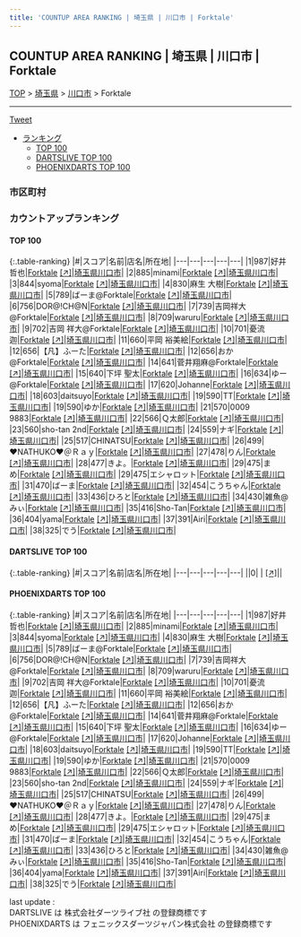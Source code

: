 ```yaml
---
title: 'COUNTUP AREA RANKING | 埼玉県 | 川口市 | Forktale'
---
```

## COUNTUP AREA RANKING | 埼玉県 | 川口市 | Forktale

[TOP](/darts/rank/) > [埼玉県](/darts/rank/埼玉県/) > [川口市](/darts/rank/埼玉県/川口市/) > Forktale

___

<a href="https://twitter.com/share?ref_src=twsrc%5Etfw" data-text="COUNTUP AREA RANKING | 埼玉県川口市Forktale" class="twitter-share-button" data-hashtags="DARTSLIVE,PHOENIXDARTS,darts,ダーツ" data-show-count="false">Tweet</a>

* [ランキング](#カウントアップランキング)
    * [TOP 100](#top-100)
    * [DARTSLIVE TOP 100](#dartslive-top-100)
    * [PHOENIXDARTS TOP 100](#phoenixdarts-top-100)

### 市区町村

<ul>

</ul>

### カウントアップランキング

#### TOP 100



{:.table-ranking}
|#|スコア|名前|店名|所在地|
|---|---|---|---|---|
|1|987|<span class="rank-name-pd"><span class="pro-icon-pd"></span>好井 哲也</span>|<a href="/darts/rank/shops/91336.html">Forktale</a> <a href="https://vs.phoenixdarts.com/jp/shop/shopDetailInfo/s_91336?s_seq=91336">[↗]</a>|<a href="/darts/rank/埼玉県/川口市">埼玉県川口市</a>|
|2|885|<span class="rank-name-pd">minami</span>|<a href="/darts/rank/shops/91336.html">Forktale</a> <a href="https://vs.phoenixdarts.com/jp/shop/shopDetailInfo/s_91336?s_seq=91336">[↗]</a>|<a href="/darts/rank/埼玉県/川口市">埼玉県川口市</a>|
|3|844|<span class="rank-name-pd">syoma</span>|<a href="/darts/rank/shops/91336.html">Forktale</a> <a href="https://vs.phoenixdarts.com/jp/shop/shopDetailInfo/s_91336?s_seq=91336">[↗]</a>|<a href="/darts/rank/埼玉県/川口市">埼玉県川口市</a>|
|4|830|<span class="rank-name-pd"><span class="pro-icon-pd"></span>麻生 大樹</span>|<a href="/darts/rank/shops/91336.html">Forktale</a> <a href="https://vs.phoenixdarts.com/jp/shop/shopDetailInfo/s_91336?s_seq=91336">[↗]</a>|<a href="/darts/rank/埼玉県/川口市">埼玉県川口市</a>|
|5|789|<span class="rank-name-pd">ばーま@Forktale</span>|<a href="/darts/rank/shops/91336.html">Forktale</a> <a href="https://vs.phoenixdarts.com/jp/shop/shopDetailInfo/s_91336?s_seq=91336">[↗]</a>|<a href="/darts/rank/埼玉県/川口市">埼玉県川口市</a>|
|6|756|<span class="rank-name-pd">DOR@!CH@N</span>|<a href="/darts/rank/shops/91336.html">Forktale</a> <a href="https://vs.phoenixdarts.com/jp/shop/shopDetailInfo/s_91336?s_seq=91336">[↗]</a>|<a href="/darts/rank/埼玉県/川口市">埼玉県川口市</a>|
|7|739|<span class="rank-name-pd">吉岡祥大@Forktale</span>|<a href="/darts/rank/shops/91336.html">Forktale</a> <a href="https://vs.phoenixdarts.com/jp/shop/shopDetailInfo/s_91336?s_seq=91336">[↗]</a>|<a href="/darts/rank/埼玉県/川口市">埼玉県川口市</a>|
|8|709|<span class="rank-name-pd">waruru</span>|<a href="/darts/rank/shops/91336.html">Forktale</a> <a href="https://vs.phoenixdarts.com/jp/shop/shopDetailInfo/s_91336?s_seq=91336">[↗]</a>|<a href="/darts/rank/埼玉県/川口市">埼玉県川口市</a>|
|9|702|<span class="rank-name-pd">吉岡 祥大@Forktale</span>|<a href="/darts/rank/shops/91336.html">Forktale</a> <a href="https://vs.phoenixdarts.com/jp/shop/shopDetailInfo/s_91336?s_seq=91336">[↗]</a>|<a href="/darts/rank/埼玉県/川口市">埼玉県川口市</a>|
|10|701|<span class="rank-name-pd">憂流迦</span>|<a href="/darts/rank/shops/91336.html">Forktale</a> <a href="https://vs.phoenixdarts.com/jp/shop/shopDetailInfo/s_91336?s_seq=91336">[↗]</a>|<a href="/darts/rank/埼玉県/川口市">埼玉県川口市</a>|
|11|660|<span class="rank-name-pd"><span class="pro-icon-pd"></span>平岡 裕美絵</span>|<a href="/darts/rank/shops/91336.html">Forktale</a> <a href="https://vs.phoenixdarts.com/jp/shop/shopDetailInfo/s_91336?s_seq=91336">[↗]</a>|<a href="/darts/rank/埼玉県/川口市">埼玉県川口市</a>|
|12|656|<span class="rank-name-pd">【凡】ふーた</span>|<a href="/darts/rank/shops/91336.html">Forktale</a> <a href="https://vs.phoenixdarts.com/jp/shop/shopDetailInfo/s_91336?s_seq=91336">[↗]</a>|<a href="/darts/rank/埼玉県/川口市">埼玉県川口市</a>|
|12|656|<span class="rank-name-pd">おか@Forktale</span>|<a href="/darts/rank/shops/91336.html">Forktale</a> <a href="https://vs.phoenixdarts.com/jp/shop/shopDetailInfo/s_91336?s_seq=91336">[↗]</a>|<a href="/darts/rank/埼玉県/川口市">埼玉県川口市</a>|
|14|641|<span class="rank-name-pd">菅井翔麻@Forktale</span>|<a href="/darts/rank/shops/91336.html">Forktale</a> <a href="https://vs.phoenixdarts.com/jp/shop/shopDetailInfo/s_91336?s_seq=91336">[↗]</a>|<a href="/darts/rank/埼玉県/川口市">埼玉県川口市</a>|
|15|640|<span class="rank-name-pd"><span class="pro-icon-pd"></span>下坪 聖太</span>|<a href="/darts/rank/shops/91336.html">Forktale</a> <a href="https://vs.phoenixdarts.com/jp/shop/shopDetailInfo/s_91336?s_seq=91336">[↗]</a>|<a href="/darts/rank/埼玉県/川口市">埼玉県川口市</a>|
|16|634|<span class="rank-name-pd">ゆー@Forktale</span>|<a href="/darts/rank/shops/91336.html">Forktale</a> <a href="https://vs.phoenixdarts.com/jp/shop/shopDetailInfo/s_91336?s_seq=91336">[↗]</a>|<a href="/darts/rank/埼玉県/川口市">埼玉県川口市</a>|
|17|620|<span class="rank-name-pd">Johanne</span>|<a href="/darts/rank/shops/91336.html">Forktale</a> <a href="https://vs.phoenixdarts.com/jp/shop/shopDetailInfo/s_91336?s_seq=91336">[↗]</a>|<a href="/darts/rank/埼玉県/川口市">埼玉県川口市</a>|
|18|603|<span class="rank-name-pd">daitsuyo</span>|<a href="/darts/rank/shops/91336.html">Forktale</a> <a href="https://vs.phoenixdarts.com/jp/shop/shopDetailInfo/s_91336?s_seq=91336">[↗]</a>|<a href="/darts/rank/埼玉県/川口市">埼玉県川口市</a>|
|19|590|<span class="rank-name-pd">TT</span>|<a href="/darts/rank/shops/91336.html">Forktale</a> <a href="https://vs.phoenixdarts.com/jp/shop/shopDetailInfo/s_91336?s_seq=91336">[↗]</a>|<a href="/darts/rank/埼玉県/川口市">埼玉県川口市</a>|
|19|590|<span class="rank-name-pd">ゆか</span>|<a href="/darts/rank/shops/91336.html">Forktale</a> <a href="https://vs.phoenixdarts.com/jp/shop/shopDetailInfo/s_91336?s_seq=91336">[↗]</a>|<a href="/darts/rank/埼玉県/川口市">埼玉県川口市</a>|
|21|570|<span class="rank-name-pd">0009 9883</span>|<a href="/darts/rank/shops/91336.html">Forktale</a> <a href="https://vs.phoenixdarts.com/jp/shop/shopDetailInfo/s_91336?s_seq=91336">[↗]</a>|<a href="/darts/rank/埼玉県/川口市">埼玉県川口市</a>|
|22|566|<span class="rank-name-pd">Ｑ太郎</span>|<a href="/darts/rank/shops/91336.html">Forktale</a> <a href="https://vs.phoenixdarts.com/jp/shop/shopDetailInfo/s_91336?s_seq=91336">[↗]</a>|<a href="/darts/rank/埼玉県/川口市">埼玉県川口市</a>|
|23|560|<span class="rank-name-pd">sho-tan 2nd</span>|<a href="/darts/rank/shops/91336.html">Forktale</a> <a href="https://vs.phoenixdarts.com/jp/shop/shopDetailInfo/s_91336?s_seq=91336">[↗]</a>|<a href="/darts/rank/埼玉県/川口市">埼玉県川口市</a>|
|24|559|<span class="rank-name-pd">ナギ</span>|<a href="/darts/rank/shops/91336.html">Forktale</a> <a href="https://vs.phoenixdarts.com/jp/shop/shopDetailInfo/s_91336?s_seq=91336">[↗]</a>|<a href="/darts/rank/埼玉県/川口市">埼玉県川口市</a>|
|25|517|<span class="rank-name-pd">CHINATSU</span>|<a href="/darts/rank/shops/91336.html">Forktale</a> <a href="https://vs.phoenixdarts.com/jp/shop/shopDetailInfo/s_91336?s_seq=91336">[↗]</a>|<a href="/darts/rank/埼玉県/川口市">埼玉県川口市</a>|
|26|499|<span class="rank-name-pd">♥️NATHUKO♥️＠Ｒａｙ</span>|<a href="/darts/rank/shops/91336.html">Forktale</a> <a href="https://vs.phoenixdarts.com/jp/shop/shopDetailInfo/s_91336?s_seq=91336">[↗]</a>|<a href="/darts/rank/埼玉県/川口市">埼玉県川口市</a>|
|27|478|<span class="rank-name-pd">りん</span>|<a href="/darts/rank/shops/91336.html">Forktale</a> <a href="https://vs.phoenixdarts.com/jp/shop/shopDetailInfo/s_91336?s_seq=91336">[↗]</a>|<a href="/darts/rank/埼玉県/川口市">埼玉県川口市</a>|
|28|477|<span class="rank-name-pd">きよ。</span>|<a href="/darts/rank/shops/91336.html">Forktale</a> <a href="https://vs.phoenixdarts.com/jp/shop/shopDetailInfo/s_91336?s_seq=91336">[↗]</a>|<a href="/darts/rank/埼玉県/川口市">埼玉県川口市</a>|
|29|475|<span class="rank-name-pd">まめ</span>|<a href="/darts/rank/shops/91336.html">Forktale</a> <a href="https://vs.phoenixdarts.com/jp/shop/shopDetailInfo/s_91336?s_seq=91336">[↗]</a>|<a href="/darts/rank/埼玉県/川口市">埼玉県川口市</a>|
|29|475|<span class="rank-name-pd">エシャロット</span>|<a href="/darts/rank/shops/91336.html">Forktale</a> <a href="https://vs.phoenixdarts.com/jp/shop/shopDetailInfo/s_91336?s_seq=91336">[↗]</a>|<a href="/darts/rank/埼玉県/川口市">埼玉県川口市</a>|
|31|470|<span class="rank-name-pd">ばーま</span>|<a href="/darts/rank/shops/91336.html">Forktale</a> <a href="https://vs.phoenixdarts.com/jp/shop/shopDetailInfo/s_91336?s_seq=91336">[↗]</a>|<a href="/darts/rank/埼玉県/川口市">埼玉県川口市</a>|
|32|454|<span class="rank-name-pd">こうちゃん</span>|<a href="/darts/rank/shops/91336.html">Forktale</a> <a href="https://vs.phoenixdarts.com/jp/shop/shopDetailInfo/s_91336?s_seq=91336">[↗]</a>|<a href="/darts/rank/埼玉県/川口市">埼玉県川口市</a>|
|33|436|<span class="rank-name-pd">ひろと</span>|<a href="/darts/rank/shops/91336.html">Forktale</a> <a href="https://vs.phoenixdarts.com/jp/shop/shopDetailInfo/s_91336?s_seq=91336">[↗]</a>|<a href="/darts/rank/埼玉県/川口市">埼玉県川口市</a>|
|34|430|<span class="rank-name-pd">雑魚@みぃ</span>|<a href="/darts/rank/shops/91336.html">Forktale</a> <a href="https://vs.phoenixdarts.com/jp/shop/shopDetailInfo/s_91336?s_seq=91336">[↗]</a>|<a href="/darts/rank/埼玉県/川口市">埼玉県川口市</a>|
|35|416|<span class="rank-name-pd">Sho-Tan</span>|<a href="/darts/rank/shops/91336.html">Forktale</a> <a href="https://vs.phoenixdarts.com/jp/shop/shopDetailInfo/s_91336?s_seq=91336">[↗]</a>|<a href="/darts/rank/埼玉県/川口市">埼玉県川口市</a>|
|36|404|<span class="rank-name-pd">yama</span>|<a href="/darts/rank/shops/91336.html">Forktale</a> <a href="https://vs.phoenixdarts.com/jp/shop/shopDetailInfo/s_91336?s_seq=91336">[↗]</a>|<a href="/darts/rank/埼玉県/川口市">埼玉県川口市</a>|
|37|391|<span class="rank-name-pd">Airi</span>|<a href="/darts/rank/shops/91336.html">Forktale</a> <a href="https://vs.phoenixdarts.com/jp/shop/shopDetailInfo/s_91336?s_seq=91336">[↗]</a>|<a href="/darts/rank/埼玉県/川口市">埼玉県川口市</a>|
|38|325|<span class="rank-name-pd">でう</span>|<a href="/darts/rank/shops/91336.html">Forktale</a> <a href="https://vs.phoenixdarts.com/jp/shop/shopDetailInfo/s_91336?s_seq=91336">[↗]</a>|<a href="/darts/rank/埼玉県/川口市">埼玉県川口市</a>|


#### DARTSLIVE TOP 100



{:.table-ranking}
|#|スコア|名前|店名|所在地|
|---|---|---|---|---|
||0|<span class="rank-name-dl"> </span>|<a href="/darts/rank/shops/.html"></a> <a href="">[↗]</a>|<a href="/darts/rank//"></a>|


#### PHOENIXDARTS TOP 100



{:.table-ranking}
|#|スコア|名前|店名|所在地|
|---|---|---|---|---|
|1|987|<span class="rank-name-pd"><span class="pro-icon-pd"></span>好井 哲也</span>|<a href="/darts/rank/shops/91336.html">Forktale</a> <a href="https://vs.phoenixdarts.com/jp/shop/shopDetailInfo/s_91336?s_seq=91336">[↗]</a>|<a href="/darts/rank/埼玉県/川口市">埼玉県川口市</a>|
|2|885|<span class="rank-name-pd">minami</span>|<a href="/darts/rank/shops/91336.html">Forktale</a> <a href="https://vs.phoenixdarts.com/jp/shop/shopDetailInfo/s_91336?s_seq=91336">[↗]</a>|<a href="/darts/rank/埼玉県/川口市">埼玉県川口市</a>|
|3|844|<span class="rank-name-pd">syoma</span>|<a href="/darts/rank/shops/91336.html">Forktale</a> <a href="https://vs.phoenixdarts.com/jp/shop/shopDetailInfo/s_91336?s_seq=91336">[↗]</a>|<a href="/darts/rank/埼玉県/川口市">埼玉県川口市</a>|
|4|830|<span class="rank-name-pd"><span class="pro-icon-pd"></span>麻生 大樹</span>|<a href="/darts/rank/shops/91336.html">Forktale</a> <a href="https://vs.phoenixdarts.com/jp/shop/shopDetailInfo/s_91336?s_seq=91336">[↗]</a>|<a href="/darts/rank/埼玉県/川口市">埼玉県川口市</a>|
|5|789|<span class="rank-name-pd">ばーま@Forktale</span>|<a href="/darts/rank/shops/91336.html">Forktale</a> <a href="https://vs.phoenixdarts.com/jp/shop/shopDetailInfo/s_91336?s_seq=91336">[↗]</a>|<a href="/darts/rank/埼玉県/川口市">埼玉県川口市</a>|
|6|756|<span class="rank-name-pd">DOR@!CH@N</span>|<a href="/darts/rank/shops/91336.html">Forktale</a> <a href="https://vs.phoenixdarts.com/jp/shop/shopDetailInfo/s_91336?s_seq=91336">[↗]</a>|<a href="/darts/rank/埼玉県/川口市">埼玉県川口市</a>|
|7|739|<span class="rank-name-pd">吉岡祥大@Forktale</span>|<a href="/darts/rank/shops/91336.html">Forktale</a> <a href="https://vs.phoenixdarts.com/jp/shop/shopDetailInfo/s_91336?s_seq=91336">[↗]</a>|<a href="/darts/rank/埼玉県/川口市">埼玉県川口市</a>|
|8|709|<span class="rank-name-pd">waruru</span>|<a href="/darts/rank/shops/91336.html">Forktale</a> <a href="https://vs.phoenixdarts.com/jp/shop/shopDetailInfo/s_91336?s_seq=91336">[↗]</a>|<a href="/darts/rank/埼玉県/川口市">埼玉県川口市</a>|
|9|702|<span class="rank-name-pd">吉岡 祥大@Forktale</span>|<a href="/darts/rank/shops/91336.html">Forktale</a> <a href="https://vs.phoenixdarts.com/jp/shop/shopDetailInfo/s_91336?s_seq=91336">[↗]</a>|<a href="/darts/rank/埼玉県/川口市">埼玉県川口市</a>|
|10|701|<span class="rank-name-pd">憂流迦</span>|<a href="/darts/rank/shops/91336.html">Forktale</a> <a href="https://vs.phoenixdarts.com/jp/shop/shopDetailInfo/s_91336?s_seq=91336">[↗]</a>|<a href="/darts/rank/埼玉県/川口市">埼玉県川口市</a>|
|11|660|<span class="rank-name-pd"><span class="pro-icon-pd"></span>平岡 裕美絵</span>|<a href="/darts/rank/shops/91336.html">Forktale</a> <a href="https://vs.phoenixdarts.com/jp/shop/shopDetailInfo/s_91336?s_seq=91336">[↗]</a>|<a href="/darts/rank/埼玉県/川口市">埼玉県川口市</a>|
|12|656|<span class="rank-name-pd">【凡】ふーた</span>|<a href="/darts/rank/shops/91336.html">Forktale</a> <a href="https://vs.phoenixdarts.com/jp/shop/shopDetailInfo/s_91336?s_seq=91336">[↗]</a>|<a href="/darts/rank/埼玉県/川口市">埼玉県川口市</a>|
|12|656|<span class="rank-name-pd">おか@Forktale</span>|<a href="/darts/rank/shops/91336.html">Forktale</a> <a href="https://vs.phoenixdarts.com/jp/shop/shopDetailInfo/s_91336?s_seq=91336">[↗]</a>|<a href="/darts/rank/埼玉県/川口市">埼玉県川口市</a>|
|14|641|<span class="rank-name-pd">菅井翔麻@Forktale</span>|<a href="/darts/rank/shops/91336.html">Forktale</a> <a href="https://vs.phoenixdarts.com/jp/shop/shopDetailInfo/s_91336?s_seq=91336">[↗]</a>|<a href="/darts/rank/埼玉県/川口市">埼玉県川口市</a>|
|15|640|<span class="rank-name-pd"><span class="pro-icon-pd"></span>下坪 聖太</span>|<a href="/darts/rank/shops/91336.html">Forktale</a> <a href="https://vs.phoenixdarts.com/jp/shop/shopDetailInfo/s_91336?s_seq=91336">[↗]</a>|<a href="/darts/rank/埼玉県/川口市">埼玉県川口市</a>|
|16|634|<span class="rank-name-pd">ゆー@Forktale</span>|<a href="/darts/rank/shops/91336.html">Forktale</a> <a href="https://vs.phoenixdarts.com/jp/shop/shopDetailInfo/s_91336?s_seq=91336">[↗]</a>|<a href="/darts/rank/埼玉県/川口市">埼玉県川口市</a>|
|17|620|<span class="rank-name-pd">Johanne</span>|<a href="/darts/rank/shops/91336.html">Forktale</a> <a href="https://vs.phoenixdarts.com/jp/shop/shopDetailInfo/s_91336?s_seq=91336">[↗]</a>|<a href="/darts/rank/埼玉県/川口市">埼玉県川口市</a>|
|18|603|<span class="rank-name-pd">daitsuyo</span>|<a href="/darts/rank/shops/91336.html">Forktale</a> <a href="https://vs.phoenixdarts.com/jp/shop/shopDetailInfo/s_91336?s_seq=91336">[↗]</a>|<a href="/darts/rank/埼玉県/川口市">埼玉県川口市</a>|
|19|590|<span class="rank-name-pd">TT</span>|<a href="/darts/rank/shops/91336.html">Forktale</a> <a href="https://vs.phoenixdarts.com/jp/shop/shopDetailInfo/s_91336?s_seq=91336">[↗]</a>|<a href="/darts/rank/埼玉県/川口市">埼玉県川口市</a>|
|19|590|<span class="rank-name-pd">ゆか</span>|<a href="/darts/rank/shops/91336.html">Forktale</a> <a href="https://vs.phoenixdarts.com/jp/shop/shopDetailInfo/s_91336?s_seq=91336">[↗]</a>|<a href="/darts/rank/埼玉県/川口市">埼玉県川口市</a>|
|21|570|<span class="rank-name-pd">0009 9883</span>|<a href="/darts/rank/shops/91336.html">Forktale</a> <a href="https://vs.phoenixdarts.com/jp/shop/shopDetailInfo/s_91336?s_seq=91336">[↗]</a>|<a href="/darts/rank/埼玉県/川口市">埼玉県川口市</a>|
|22|566|<span class="rank-name-pd">Ｑ太郎</span>|<a href="/darts/rank/shops/91336.html">Forktale</a> <a href="https://vs.phoenixdarts.com/jp/shop/shopDetailInfo/s_91336?s_seq=91336">[↗]</a>|<a href="/darts/rank/埼玉県/川口市">埼玉県川口市</a>|
|23|560|<span class="rank-name-pd">sho-tan 2nd</span>|<a href="/darts/rank/shops/91336.html">Forktale</a> <a href="https://vs.phoenixdarts.com/jp/shop/shopDetailInfo/s_91336?s_seq=91336">[↗]</a>|<a href="/darts/rank/埼玉県/川口市">埼玉県川口市</a>|
|24|559|<span class="rank-name-pd">ナギ</span>|<a href="/darts/rank/shops/91336.html">Forktale</a> <a href="https://vs.phoenixdarts.com/jp/shop/shopDetailInfo/s_91336?s_seq=91336">[↗]</a>|<a href="/darts/rank/埼玉県/川口市">埼玉県川口市</a>|
|25|517|<span class="rank-name-pd">CHINATSU</span>|<a href="/darts/rank/shops/91336.html">Forktale</a> <a href="https://vs.phoenixdarts.com/jp/shop/shopDetailInfo/s_91336?s_seq=91336">[↗]</a>|<a href="/darts/rank/埼玉県/川口市">埼玉県川口市</a>|
|26|499|<span class="rank-name-pd">♥️NATHUKO♥️＠Ｒａｙ</span>|<a href="/darts/rank/shops/91336.html">Forktale</a> <a href="https://vs.phoenixdarts.com/jp/shop/shopDetailInfo/s_91336?s_seq=91336">[↗]</a>|<a href="/darts/rank/埼玉県/川口市">埼玉県川口市</a>|
|27|478|<span class="rank-name-pd">りん</span>|<a href="/darts/rank/shops/91336.html">Forktale</a> <a href="https://vs.phoenixdarts.com/jp/shop/shopDetailInfo/s_91336?s_seq=91336">[↗]</a>|<a href="/darts/rank/埼玉県/川口市">埼玉県川口市</a>|
|28|477|<span class="rank-name-pd">きよ。</span>|<a href="/darts/rank/shops/91336.html">Forktale</a> <a href="https://vs.phoenixdarts.com/jp/shop/shopDetailInfo/s_91336?s_seq=91336">[↗]</a>|<a href="/darts/rank/埼玉県/川口市">埼玉県川口市</a>|
|29|475|<span class="rank-name-pd">まめ</span>|<a href="/darts/rank/shops/91336.html">Forktale</a> <a href="https://vs.phoenixdarts.com/jp/shop/shopDetailInfo/s_91336?s_seq=91336">[↗]</a>|<a href="/darts/rank/埼玉県/川口市">埼玉県川口市</a>|
|29|475|<span class="rank-name-pd">エシャロット</span>|<a href="/darts/rank/shops/91336.html">Forktale</a> <a href="https://vs.phoenixdarts.com/jp/shop/shopDetailInfo/s_91336?s_seq=91336">[↗]</a>|<a href="/darts/rank/埼玉県/川口市">埼玉県川口市</a>|
|31|470|<span class="rank-name-pd">ばーま</span>|<a href="/darts/rank/shops/91336.html">Forktale</a> <a href="https://vs.phoenixdarts.com/jp/shop/shopDetailInfo/s_91336?s_seq=91336">[↗]</a>|<a href="/darts/rank/埼玉県/川口市">埼玉県川口市</a>|
|32|454|<span class="rank-name-pd">こうちゃん</span>|<a href="/darts/rank/shops/91336.html">Forktale</a> <a href="https://vs.phoenixdarts.com/jp/shop/shopDetailInfo/s_91336?s_seq=91336">[↗]</a>|<a href="/darts/rank/埼玉県/川口市">埼玉県川口市</a>|
|33|436|<span class="rank-name-pd">ひろと</span>|<a href="/darts/rank/shops/91336.html">Forktale</a> <a href="https://vs.phoenixdarts.com/jp/shop/shopDetailInfo/s_91336?s_seq=91336">[↗]</a>|<a href="/darts/rank/埼玉県/川口市">埼玉県川口市</a>|
|34|430|<span class="rank-name-pd">雑魚@みぃ</span>|<a href="/darts/rank/shops/91336.html">Forktale</a> <a href="https://vs.phoenixdarts.com/jp/shop/shopDetailInfo/s_91336?s_seq=91336">[↗]</a>|<a href="/darts/rank/埼玉県/川口市">埼玉県川口市</a>|
|35|416|<span class="rank-name-pd">Sho-Tan</span>|<a href="/darts/rank/shops/91336.html">Forktale</a> <a href="https://vs.phoenixdarts.com/jp/shop/shopDetailInfo/s_91336?s_seq=91336">[↗]</a>|<a href="/darts/rank/埼玉県/川口市">埼玉県川口市</a>|
|36|404|<span class="rank-name-pd">yama</span>|<a href="/darts/rank/shops/91336.html">Forktale</a> <a href="https://vs.phoenixdarts.com/jp/shop/shopDetailInfo/s_91336?s_seq=91336">[↗]</a>|<a href="/darts/rank/埼玉県/川口市">埼玉県川口市</a>|
|37|391|<span class="rank-name-pd">Airi</span>|<a href="/darts/rank/shops/91336.html">Forktale</a> <a href="https://vs.phoenixdarts.com/jp/shop/shopDetailInfo/s_91336?s_seq=91336">[↗]</a>|<a href="/darts/rank/埼玉県/川口市">埼玉県川口市</a>|
|38|325|<span class="rank-name-pd">でう</span>|<a href="/darts/rank/shops/91336.html">Forktale</a> <a href="https://vs.phoenixdarts.com/jp/shop/shopDetailInfo/s_91336?s_seq=91336">[↗]</a>|<a href="/darts/rank/埼玉県/川口市">埼玉県川口市</a>|


<div class="footer border-top border-gray-light mt-5 pt-3 text-right text-gray">
    last update : <span style="font-weight: italic" id="foot_last_modified"></span><br />
    DARTSLIVE は 株式会社ダーツライブ社 の登録商標です<br />
    PHOENIXDARTS は フェニックスダーツジャパン株式会社 の登録商標です<br />
</div>

<script src="https://cdnjs.cloudflare.com/ajax/libs/jquery.tablesorter/2.31.3/js/jquery.tablesorter.min.js" integrity="sha512-qzgd5cYSZcosqpzpn7zF2ZId8f/8CHmFKZ8j7mU4OUXTNRd5g+ZHBPsgKEwoqxCtdQvExE5LprwwPAgoicguNg==" crossorigin="anonymous" referrerpolicy="no-referrer"></script>
<link rel="stylesheet" href="https://cdnjs.cloudflare.com/ajax/libs/jquery.tablesorter/2.31.3/css/theme.default.min.css" integrity="sha512-wghhOJkjQX0Lh3NSWvNKeZ0ZpNn+SPVXX1Qyc9OCaogADktxrBiBdKGDoqVUOyhStvMBmJQ8ZdMHiR3wuEq8+w==" crossorigin="anonymous" referrerpolicy="no-referrer" />
<script>
$(function() {
    $(".table-ranking").tablesorter({sortList:[[0, 0]]});
    $("#foot_last_modified").text(formatDate(new Date(document.lastModified), 'yyyy-MM-dd HH:mm:ss'));
});
</script>

<script async src="https://platform.twitter.com/widgets.js" charset="utf-8"></script>